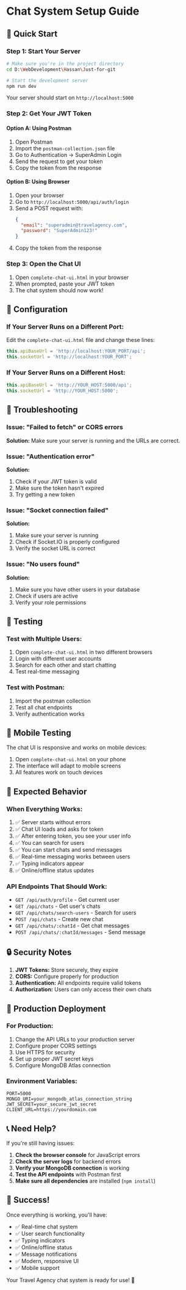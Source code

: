 # Chat System Setup Guide

## 🚀 Quick Start

### **Step 1: Start Your Server**
```bash
# Make sure you're in the project directory
cd D:\WebDevelopment\Hassan\Just-for-git

# Start the development server
npm run dev
```

Your server should start on `http://localhost:5000`

### **Step 2: Get Your JWT Token**

#### **Option A: Using Postman**
1. Open Postman
2. Import the `postman-collection.json` file
3. Go to Authentication → SuperAdmin Login
4. Send the request to get your token
5. Copy the token from the response

#### **Option B: Using Browser**
1. Open your browser
2. Go to `http://localhost:5000/api/auth/login`
3. Send a POST request with:
   ```json
   {
     "email": "superadmin@travelagency.com",
     "password": "SuperAdmin123!"
   }
   ```
4. Copy the token from the response

### **Step 3: Open the Chat UI**
1. Open `complete-chat-ui.html` in your browser
2. When prompted, paste your JWT token
3. The chat system should now work!

## 🔧 **Configuration**

### **If Your Server Runs on a Different Port:**
Edit the `complete-chat-ui.html` file and change these lines:

```javascript
this.apiBaseUrl = 'http://localhost:YOUR_PORT/api';
this.socketUrl = 'http://localhost:YOUR_PORT';
```

### **If Your Server Runs on a Different Host:**
```javascript
this.apiBaseUrl = 'http://YOUR_HOST:5000/api';
this.socketUrl = 'http://YOUR_HOST:5000';
```

## 🐛 **Troubleshooting**

### **Issue: "Failed to fetch" or CORS errors**
**Solution:** Make sure your server is running and the URLs are correct.

### **Issue: "Authentication error"**
**Solution:** 
1. Check if your JWT token is valid
2. Make sure the token hasn't expired
3. Try getting a new token

### **Issue: "Socket connection failed"**
**Solution:**
1. Make sure your server is running
2. Check if Socket.IO is properly configured
3. Verify the socket URL is correct

### **Issue: "No users found"**
**Solution:**
1. Make sure you have other users in your database
2. Check if users are active
3. Verify your role permissions

## 🧪 **Testing**

### **Test with Multiple Users:**
1. Open `complete-chat-ui.html` in two different browsers
2. Login with different user accounts
3. Search for each other and start chatting
4. Test real-time messaging

### **Test with Postman:**
1. Import the postman collection
2. Test all chat endpoints
3. Verify authentication works

## 📱 **Mobile Testing**

The chat UI is responsive and works on mobile devices:
1. Open `complete-chat-ui.html` on your phone
2. The interface will adapt to mobile screens
3. All features work on touch devices

## 🎯 **Expected Behavior**

### **When Everything Works:**
1. ✅ Server starts without errors
2. ✅ Chat UI loads and asks for token
3. ✅ After entering token, you see your user info
4. ✅ You can search for users
5. ✅ You can start chats and send messages
6. ✅ Real-time messaging works between users
7. ✅ Typing indicators appear
8. ✅ Online/offline status updates

### **API Endpoints That Should Work:**
- `GET /api/auth/profile` - Get current user
- `GET /api/chats` - Get user's chats
- `GET /api/chats/search-users` - Search for users
- `POST /api/chats` - Create new chat
- `GET /api/chats/:chatId` - Get chat messages
- `POST /api/chats/:chatId/messages` - Send message

## 🔒 **Security Notes**

1. **JWT Tokens:** Store securely, they expire
2. **CORS:** Configure properly for production
3. **Authentication:** All endpoints require valid tokens
4. **Authorization:** Users can only access their own chats

## 🚀 **Production Deployment**

### **For Production:**
1. Change the API URLs to your production server
2. Configure proper CORS settings
3. Use HTTPS for security
4. Set up proper JWT secret keys
5. Configure MongoDB Atlas connection

### **Environment Variables:**
```env
PORT=5000
MONGO_URI=your_mongodb_atlas_connection_string
JWT_SECRET=your_secure_jwt_secret
CLIENT_URL=https://yourdomain.com
```

## 📞 **Need Help?**

If you're still having issues:

1. **Check the browser console** for JavaScript errors
2. **Check the server logs** for backend errors
3. **Verify your MongoDB connection** is working
4. **Test the API endpoints** with Postman first
5. **Make sure all dependencies** are installed (`npm install`)

## 🎉 **Success!**

Once everything is working, you'll have:
- ✅ Real-time chat system
- ✅ User search functionality
- ✅ Typing indicators
- ✅ Online/offline status
- ✅ Message notifications
- ✅ Modern, responsive UI
- ✅ Mobile support

Your Travel Agency chat system is ready for use! 🚀

